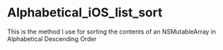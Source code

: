 Alphabetical_iOS_list_sort
==========================

This is the method I use for sorting the contents of an NSMutableArray in Alphabetical Descending Order
